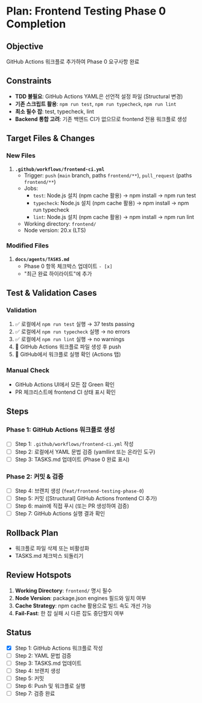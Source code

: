 # Plan: Frontend Testing Phase 0 Completion

## Objective
GitHub Actions 워크플로 추가하여 Phase 0 요구사항 완료

## Constraints
- **TDD 불필요**: GitHub Actions YAML은 선언적 설정 파일 (Structural 변경)
- **기존 스크립트 활용**: `npm run test`, `npm run typecheck`, `npm run lint`
- **최소 필수 잡**: test, typecheck, lint
- **Backend 통합 고려**: 기존 백엔드 CI가 없으므로 frontend 전용 워크플로 생성

## Target Files & Changes

### New Files
1. **`.github/workflows/frontend-ci.yml`**
   - Trigger: `push` (`main` branch, paths `frontend/**`), `pull_request` (paths `frontend/**`)
   - Jobs:
     - `test`: Node.js 설치 (npm cache 활용) → npm install → npm run test
     - `typecheck`: Node.js 설치 (npm cache 활용) → npm install → npm run typecheck
     - `lint`: Node.js 설치 (npm cache 활용) → npm install → npm run lint
   - Working directory: `frontend/`
   - Node version: 20.x (LTS)

### Modified Files
1. **`docs/agents/TASKS.md`**
   - Phase 0 항목 체크박스 업데이트 `- [x]`
   - "최근 완료 하이라이트"에 추가

## Test & Validation Cases

### Validation
1. ✅ 로컬에서 `npm run test` 실행 → 37 tests passing
2. ✅ 로컬에서 `npm run typecheck` 실행 → no errors
3. ✅ 로컬에서 `npm run lint` 실행 → no warnings
4. 🔄 GitHub Actions 워크플로 파일 생성 후 push
5. 🔄 GitHub에서 워크플로 실행 확인 (Actions 탭)

### Manual Check
- GitHub Actions UI에서 모든 잡 Green 확인
- PR 체크리스트에 frontend CI 상태 표시 확인

## Steps

### Phase 1: GitHub Actions 워크플로 생성
- [ ] Step 1: `.github/workflows/frontend-ci.yml` 작성
- [ ] Step 2: 로컬에서 YAML 문법 검증 (yamllint 또는 온라인 도구)
- [ ] Step 3: TASKS.md 업데이트 (Phase 0 완료 표시)

### Phase 2: 커밋 & 검증
- [ ] Step 4: 브랜치 생성 (`feat/frontend-testing-phase-0`)
- [ ] Step 5: 커밋 ([Structural] GitHub Actions frontend CI 추가)
- [ ] Step 6: main에 직접 푸시 (또는 PR 생성하여 검증)
- [ ] Step 7: GitHub Actions 실행 결과 확인

## Rollback Plan
- 워크플로 파일 삭제 또는 비활성화
- TASKS.md 체크박스 되돌리기

## Review Hotspots
1. **Working Directory**: `frontend/` 명시 필수
2. **Node Version**: package.json engines 필드와 일치 여부
3. **Cache Strategy**: npm cache 활용으로 빌드 속도 개선 가능
4. **Fail-Fast**: 한 잡 실패 시 다른 잡도 중단할지 여부

## Status
- [x] Step 1: GitHub Actions 워크플로 작성
- [ ] Step 2: YAML 문법 검증
- [ ] Step 3: TASKS.md 업데이트
- [ ] Step 4: 브랜치 생성
- [ ] Step 5: 커밋
- [ ] Step 6: Push 및 워크플로 실행
- [ ] Step 7: 검증 완료
